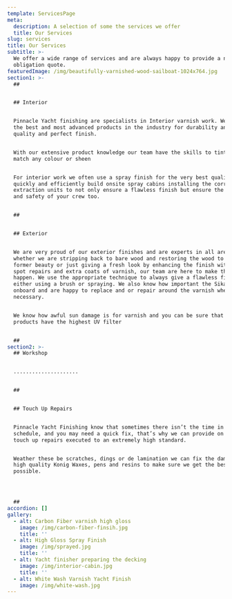```yaml
---
template: ServicesPage
meta:
  description: A selection of some the services we offer
  title: Our Services
slug: services
title: Our Services
subtitle: >-
  We offer a wide range of services and are always happy to provide a no
  obligation quote.
featuredImage: /img/beautifully-varnished-wood-sailboat-1024x764.jpg
section1: >-
  ## 


  ## Interior 


  Pinnacle Yacht finishing are specialists in Interior varnish work. We use only
  the best and most advanced products in the industry for durability and high
  quality and perfect finish.


  With our extensive product knowledge our team have the skills to tint woods to
  match any colour or sheen


  For interior work we often use a spray finish for the very best quality. We
  quickly and efficiently build onsite spray cabins installing the correct
  extraction units to not only ensure a flawless finish but ensure the health
  and safety of your crew too.


  ## 


  ## Exterior 


  We are very proud of our exterior finishes and are experts in all areas
  whether we are stripping back to bare wood and restoring the wood to its
  former beauty or just giving a fresh look by enhancing the finish with small
  spot repairs and extra coats of varnish, our team are here to make that
  happen. We use the appropriate technique to always give a flawless finish
  either using a brush or spraying. We also know how important the Sika work is
  onboard and are happy to replace and or repair around the varnish whenever
  necessary.


  We know how awful sun damage is for varnish and you can be sure that all our
  products have the highest UV filter


  ##
section2: >-
  ## Workshop


  .....................


  ## 


  ## Touch Up Repairs


  Pinnacle Yacht Finishing know that sometimes there isn’t the time in the
  schedule, and you may need a quick fix, that’s why we can provide on board
  touch up repairs executed to an extremely high standard.


  Weather these be scratches, dings or de lamination we can fix the damage using
  high quality Konig Waxes, pens and resins to make sure we get the best match
  possible. 




  ##
accordion: []
gallery:
  - alt: Carbon Fiber varnish high gloss
    image: /img/carbon-fiber-finsih.jpg
    title: ''
  - alt: High Gloss Spray Finish
    image: /img/sprayed.jpg
    title: ''
  - alt: Yacht finisher preparing the decking
    image: /img/interior-cabin.jpg
    title: ''
  - alt: White Wash Varnish Yacht Finish
    image: /img/white-wash.jpg
---
```


